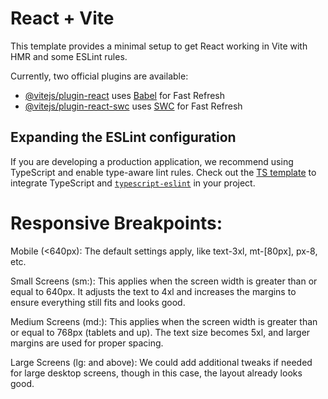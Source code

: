 # React + Vite

This template provides a minimal setup to get React working in Vite with HMR and some ESLint rules.

Currently, two official plugins are available:

- [@vitejs/plugin-react](https://github.com/vitejs/vite-plugin-react/blob/main/packages/plugin-react/README.md) uses [Babel](https://babeljs.io/) for Fast Refresh
- [@vitejs/plugin-react-swc](https://github.com/vitejs/vite-plugin-react-swc) uses [SWC](https://swc.rs/) for Fast Refresh

## Expanding the ESLint configuration

If you are developing a production application, we recommend using TypeScript and enable type-aware lint rules. Check out the [TS template](https://github.com/vitejs/vite/tree/main/packages/create-vite/template-react-ts) to integrate TypeScript and [`typescript-eslint`](https://typescript-eslint.io) in your project.
 

 # Responsive Breakpoints:
Mobile (<640px):
The default settings apply, like text-3xl, mt-[80px], px-8, etc.

Small Screens (sm:): This applies when the screen width is greater than or equal to 640px. It adjusts the text to 4xl and increases the margins to ensure everything still fits and looks good.

Medium Screens (md:): This applies when the screen width is greater than or equal to 768px (tablets and up). The text size becomes 5xl, and larger margins are used for proper spacing.

Large Screens (lg: and above): We could add additional tweaks if needed for large desktop screens, though in this case, the layout already looks good.